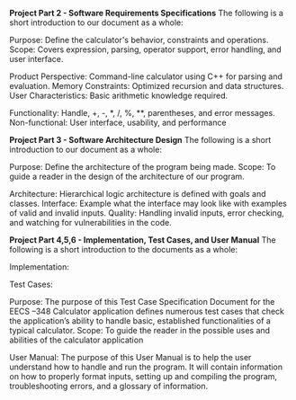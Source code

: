 **Project Part 2 - Software Requirements Specifications**
The following is a short introduction to our document as a whole:

Purpose: Define the calculator's behavior, constraints and operations.
Scope: Covers expression, parsing, operator support, error handling, and user interface.

Product Perspective: Command-line calculator using C++ for parsing and evaluation.
Memory Constraints: Optimized recursion and data structures.
User Characteristics: Basic arithmetic knowledge required.

Functionality: Handle, +, -, *, /, %, **, parentheses, and error messages.
Non-functional: User interface, usability, and performance

**Project Part 3 - Software Architecture Design**
The following is a short introduction to our document as a whole:

Purpose: Define the architecture of the program being made.
Scope: To guide a reader in the design of the architecture of our program.

Architecture: Hierarchical logic architecture is defined with goals and classes.
Interface: Example what the interface may look like with examples of valid and invalid inputs.
Quality: Handling invalid inputs, error checking, and watching for vulnerabilities in the code.

**Project Part 4,5,6 - Implementation, Test Cases, and User Manual**
The following is a short introduction to the documents as a whole:

Implementation:

Test Cases:

  Purpose: The purpose of this Test Case Specification Document for the EECS –348 Calculator application defines numerous test cases that check the application’s ability to handle basic, established functionalities of a typical calculator.
  Scope: To guide the reader in the possible uses and abilities of the calculator application
  
User Manual:
The purpose of this User Manual is to help the user understand how to handle and run the program. It will contain information on how to properly format inputs, setting up and compiling the program, troubleshooting errors, and a glossary of information.
